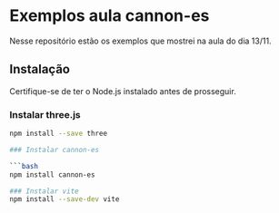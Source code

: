 # Exemplos aula cannon-es

Nesse repositório estão os exemplos que mostrei na aula do dia 13/11.

## Instalação

Certifique-se de ter o Node.js instalado antes de prosseguir.

### Instalar three.js

```bash
npm install --save three

### Instalar cannon-es

```bash
npm install cannon-es

### Instalar vite
npm install --save-dev vite
